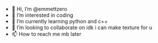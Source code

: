 - 👋 Hi, I’m @emmettzero
- 👀 I’m interested in coding
- 🌱 I’m currently learning python and c++
- 💞️ I’m looking to collaborate on idk i can make texture for u
- 📫 How to reach me mb later

<!---
emmettzero/emmettzero is a ✨ special ✨ repository because its `README.md` (this file) appears on your GitHub profile.
You can click the Preview link to take a look at your changes.
--->
